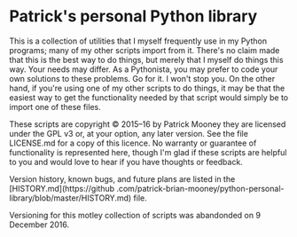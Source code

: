 Patrick's personal Python library
=================================

This is a collection of utilities that I myself frequently use in my Python programs; many of my other scripts import
 from it. There's no claim made that this is the best way to do things, but merely that I myself do things this way.
 Your needs may differ. As a Pythonista, you may prefer to code your own solutions to these problems. Go for it. I
 won't stop you. On the other hand, if you're using one of my other scripts to do things, it may be that the easiest
 way to get the functionality needed by that script would simply be to import one of these files.

These scripts are copyright © 2015–16 by Patrick Mooney they are licensed under the GPL v3 or, at your option, any
later version. See the file LICENSE.md for a copy of this licence. No warranty or guarantee of functionality is
represented here, though I'm glad if these scripts are helpful to you and would love to hear if you have thoughts or
feedback.

Version history, known bugs, and future plans are listed in the [HISTORY.md](https://github
.com/patrick-brian-mooney/python-personal-library/blob/master/HISTORY.md) file.

Versioning for this motley collection of scripts was abandonded on 9 December 2016.
